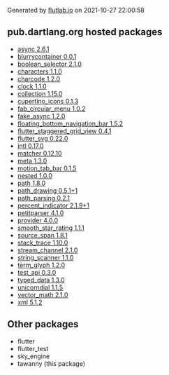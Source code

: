 Generated by [flutlab.io](https://flutlab.io) on 2021-10-27 22:00:58


## pub.dartlang.org hosted packages

 - [async 2.6.1](https://pub.dartlang.org/packages/async/versions/2.6.1)
 - [blurrycontainer 0.0.1](https://pub.dartlang.org/packages/blurrycontainer/versions/0.0.1)
 - [boolean_selector 2.1.0](https://pub.dartlang.org/packages/boolean_selector/versions/2.1.0)
 - [characters 1.1.0](https://pub.dartlang.org/packages/characters/versions/1.1.0)
 - [charcode 1.2.0](https://pub.dartlang.org/packages/charcode/versions/1.2.0)
 - [clock 1.1.0](https://pub.dartlang.org/packages/clock/versions/1.1.0)
 - [collection 1.15.0](https://pub.dartlang.org/packages/collection/versions/1.15.0)
 - [cupertino_icons 0.1.3](https://pub.dartlang.org/packages/cupertino_icons/versions/0.1.3)
 - [fab_circular_menu 1.0.2](https://pub.dartlang.org/packages/fab_circular_menu/versions/1.0.2)
 - [fake_async 1.2.0](https://pub.dartlang.org/packages/fake_async/versions/1.2.0)
 - [floating_bottom_navigation_bar 1.5.2](https://pub.dartlang.org/packages/floating_bottom_navigation_bar/versions/1.5.2)
 - [flutter_staggered_grid_view 0.4.1](https://pub.dartlang.org/packages/flutter_staggered_grid_view/versions/0.4.1)
 - [flutter_svg 0.22.0](https://pub.dartlang.org/packages/flutter_svg/versions/0.22.0)
 - [intl 0.17.0](https://pub.dartlang.org/packages/intl/versions/0.17.0)
 - [matcher 0.12.10](https://pub.dartlang.org/packages/matcher/versions/0.12.10)
 - [meta 1.3.0](https://pub.dartlang.org/packages/meta/versions/1.3.0)
 - [motion_tab_bar 0.1.5](https://pub.dartlang.org/packages/motion_tab_bar/versions/0.1.5)
 - [nested 1.0.0](https://pub.dartlang.org/packages/nested/versions/1.0.0)
 - [path 1.8.0](https://pub.dartlang.org/packages/path/versions/1.8.0)
 - [path_drawing 0.5.1+1](https://pub.dartlang.org/packages/path_drawing/versions/0.5.1+1)
 - [path_parsing 0.2.1](https://pub.dartlang.org/packages/path_parsing/versions/0.2.1)
 - [percent_indicator 2.1.9+1](https://pub.dartlang.org/packages/percent_indicator/versions/2.1.9+1)
 - [petitparser 4.1.0](https://pub.dartlang.org/packages/petitparser/versions/4.1.0)
 - [provider 4.0.0](https://pub.dartlang.org/packages/provider/versions/4.0.0)
 - [smooth_star_rating 1.1.1](https://pub.dartlang.org/packages/smooth_star_rating/versions/1.1.1)
 - [source_span 1.8.1](https://pub.dartlang.org/packages/source_span/versions/1.8.1)
 - [stack_trace 1.10.0](https://pub.dartlang.org/packages/stack_trace/versions/1.10.0)
 - [stream_channel 2.1.0](https://pub.dartlang.org/packages/stream_channel/versions/2.1.0)
 - [string_scanner 1.1.0](https://pub.dartlang.org/packages/string_scanner/versions/1.1.0)
 - [term_glyph 1.2.0](https://pub.dartlang.org/packages/term_glyph/versions/1.2.0)
 - [test_api 0.3.0](https://pub.dartlang.org/packages/test_api/versions/0.3.0)
 - [typed_data 1.3.0](https://pub.dartlang.org/packages/typed_data/versions/1.3.0)
 - [unicorndial 1.1.5](https://pub.dartlang.org/packages/unicorndial/versions/1.1.5)
 - [vector_math 2.1.0](https://pub.dartlang.org/packages/vector_math/versions/2.1.0)
 - [xml 5.1.2](https://pub.dartlang.org/packages/xml/versions/5.1.2)

## Other packages

 - flutter
 - flutter_test
 - sky_engine
 - tawanny (this package)

